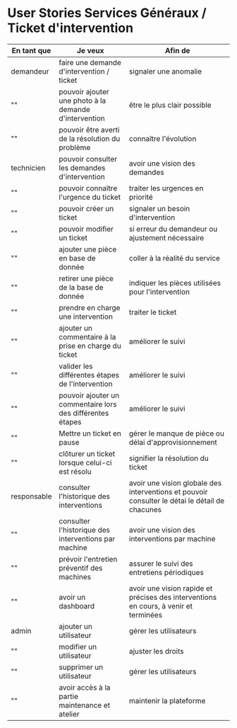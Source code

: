 # User Stories Services Généraux / Ticket d'intervention

|En tant que |Je veux |Afin de |
|---|---|---|
|demandeur|faire une demande d'intervention / ticket|signaler une anomalie|
|""|pouvoir ajouter une photo à la demande d'intervention| être le plus clair possible|
|""|pouvoir être averti de la résolution du problème|connaître l'évolution|
|technicien| pouvoir consulter les demandes d'intervention| avoir une vision des demandes|
|""| pouvoir connaître l'urgence du ticket| traiter les urgences en priorité|
|""| pouvoir créer un ticket| signaler un besoin d'intervention|
|""| pouvoir modifier un ticket| si erreur du demandeur ou ajustement nécessaire|
|""| ajouter une pièce en base de donnée| coller à la réalité du service|
|""| retirer une pièce de la base de donnée| indiquer les pièces utilisées pour l'intervention |
|""| prendre en charge une intervention| traiter le ticket|
|""| ajouter un commentaire à la prise en charge du ticket| améliorer le suivi|
|""| valider les différentes étapes de l'intervention | améliorer le suivi|
|""| pouvoir ajouter un commentaire lors des différentes étapes | améliorer le suivi|
|""| Mettre un ticket en pause| gérer le manque de pièce ou délai d'approvisionnement|
|""| clôturer un ticket lorsque celui-ci est résolu| signifier la résolution du ticket|
|responsable| consulter l'historique des interventions | avoir une vision globale des interventions et pouvoir consulter le détai le détail de chacunes|
|""| consulter l'historique des interventions par machine| avoir une vision des interventions par machine
|""| prévoir l'entretien préventif des machines| assurer le suivi des entretiens périodiques|
|""| avoir un dashboard | avoir une vision rapide et précises des interventions en cours, à venir et terminées|
|admin| ajouter un utilisateur| gérer les utilisateurs|
|""| modifier un utilisateur| ajuster les droits|
|""|supprimer un utilisateur|gérer les utilisateurs|
|""|avoir accès à la partie maintenance et atelier|maintenir la plateforme|




